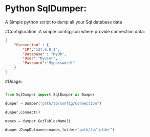 # Python SqlDumper:
A Simple python script to dump all your Sql database data

#Configluration: 
A simple config.json where provide connection data:

```json
{
    "Connection" : {
        "IP":"127.0.0.1",
        "Database" : "MyDb",
        "User":"MyUser",
        "Password":"Mypassword!"
    }
}
```

#Usage:

```python

from SqlDumper import SqlDumper as Dumper

dumper = Dumper("path/to/config/Connection")

dumper.Connect()

names = dumper.GetTablesName()

dumper.DumpDb(names=names,folder="path/to/folder")

```
